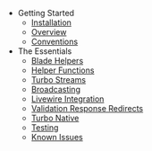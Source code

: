 * Getting Started
    * [Installation](/docs/{{version}}/installation)
    * [Overview](/docs/{{version}}/overview)
    * [Conventions](/docs/{{version}}/conventions)
* The Essentials
    * [Blade Helpers](/docs/{{version}}/blade-helpers)
    * [Helper Functions](/docs/{{version}}/helper-functions)
    * [Turbo Streams](/docs/{{version}}/turbo-streams)
    * [Broadcasting](/docs/{{version}}/broadcasting)
    * [Livewire Integration](/docs/{{version}}/livewire)
    * [Validation Response Redirects](/docs/{{version}}/validation-response-redirects)
    * [Turbo Native](/docs/{{version}}/turbo-native)
    * [Testing](/docs/{{version}}/testing)
    * [Known Issues](/docs/{{version}}/known-issues)
